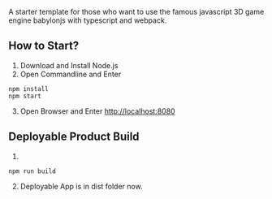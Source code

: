 A starter template for those who want to use the famous javascript 3D game engine babylonjs with typescript and webpack.

## How to Start? ##

1. Download and Install Node.js
2. Open Commandline and Enter
```
npm install 
npm start
```
3. Open Browser and Enter [http://localhost:8080](http://localhost:8080)

## Deployable Product Build ##
1.
```
npm run build
```
2. Deployable App is in dist folder now.
